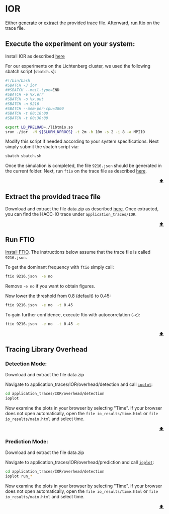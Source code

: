 # IOR

Either [generate](#execute-the-experiment-on-your-system) or [extract](#extract-the-provided-trace-file) the provided trace file.
Afterward, [run ftio](#run-ftio) on the trace file.

## Execute the experiment on your system:
Install IOR as described [here](https://ior.readthedocs.io/en/latest/userDoc/install.html)

For our experiments on the Lichtenberg cluster, we used the following sbatch script (`sbatch.s`):
```sh
#!/bin/bash
#SBATCH -J ior
##SBATCH --mail-type=END
#SBATCH -e %x.err
#SBATCH -o %x.out
#SBATCH -n 9216
#SBATCH --mem-per-cpu=3800   
#SBATCH -t 00:10:00
#SBATCH -t 00:30:00

export LD_PRELOAD=./libtmio.so  
srun ./ior  -N ${SLURM_NPROCS} -t 2m -b 10m -s 2 -i 8 -a MPIIO
```
Modify this script if needed according to your system specifications. 
Next simply submit the sbatch script via:
```sh
sbatch sbatch.sh
```

Once the simulation is completed, the file `9216.json` should be generated in the current folder. 
Next, run `ftio` on the trace file as described [here](#run-ftio).

<p align="right"><a href="#ior">⬆</a></p>

## Extract the provided trace file
Download and extract the file data.zip as described [here](/artifacts/ipdps24/README.md#extracting-the-data-set).
Once extracted, you can find the HACC-IO trace under `application_traces/IOR`.

<p align="right"><a href="#ior">⬆</a></p>

## Run FTIO
[Install FTIO](https://github.com/tuda-parallel/FTIO#installation).
The instructions below assume that the trace file is called `9216.json`.

To get the dominant frequency with `ftio` simply call:
```sh
ftio 9216.json  -e no  
```
Remove `-e no` if you want to obtain figures.

Now lower the threshold from 0.8 (default) to 0.45:
```sh
ftio 9216.json  -e no  -t 0.45
```


To gain further confidence, execute ftio with autocorrelation (`-c`):
```sh
ftio 9216.json  -e no  -t 0.45 -c 
```

<p align="right"><a href="#ior">⬆</a></p>


## Tracing Library Overhead

### Detection Mode:
Download and extract the file data.zip

Navigate to application_traces/IOR/overhead/detection and call [`ioplot`](https://github.com/tuda-parallel/FTIO/blob/main/docs/tools.md#ioplot):

```sh
cd application_traces/IOR/overhead/detection
ioplot 
```

Now examine the plots in your browser by selecting "Time". If your browser does not open automatically, open the `file io_results/time.html` or `file io_results/main.html` and select time.

<p align="right"><a href="#ior">⬆</a></p>

### Prediction Mode:

Download and extract the file data.zip

Navigate to application_traces/IOR/overhead/prediction and call [`ioplot`](https://github.com/tuda-parallel/FTIO/blob/main/docs/tools.md#ioplot):

```sh
cd application_traces/IOR/overhead/detection
ioplot run_*
```
Now examine the plots in your browser by selecting "Time". If your browser does not open automatically, open the `file io_results/time.html` or `file io_results/main.html` and select time.

<p align="right"><a href="#ior">⬆</a></p>
